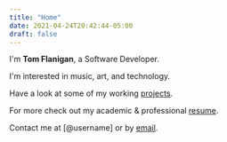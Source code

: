 ```yaml
---
title: "Home"
date: 2021-04-24T20:42:44-05:00
draft: false
---
```


I'm **Tom Flanigan**, a Software Developer.

I'm interested in music, art, and technology.

Have a look at some of my working [projects].

For more check out my academic & professional [resume].

Contact me at [@username] or by [email].



[projects]: /projects
[resume]: /resume
[email]: mailto:tom@thomasflanigan.com

